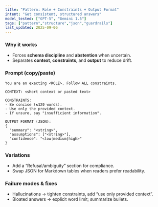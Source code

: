 ```yaml
---
title: "Pattern: Role + Constraints + Output Format"
intent: "Get consistent, structured answers"
model_tested: ["GPT-5", "Gemini 1.5"]
tags: ["pattern","structure","json","guardrails"]
last_updated: 2025-09-06
---
```


### Why it works
- Forces **schema discipline** and **abstention** when uncertain.
- Separates **context**, **constraints**, and **output** to reduce drift.

### Prompt (copy/paste)
```text
You are an exacting <ROLE>. Follow ALL constraints.

CONTEXT: <short context or pasted text>

CONSTRAINTS:
- Be concise (≤120 words).
- Use only the provided context.
- If unsure, say "insufficient information".

OUTPUT FORMAT (JSON):
{
  "summary": "<string>",
  "assumptions": ["<string>"],
  "confidence": "<low|medium|high>"
}
```

### Variations
- Add a “Refusal/ambiguity” section for compliance.
- Swap JSON for Markdown tables when readers prefer readability.

### Failure modes & fixes
- Hallucinations → tighten constraints, add “use only provided context”.
- Bloated answers → explicit word limit; summarize bullets.
